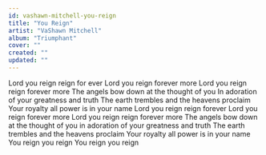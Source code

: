 ```yaml
---
id: vashawn-mitchell-you-reign
title: "You Reign"
artist: "VaShawn Mitchell"
album: "Triumphant"
cover: ""
created: ""
updated: ""
---
```


Lord you reign reign for ever
Lord you reign forever more
Lord you reign reign forever more
The angels bow down at the thought of you
In adoration of your greatness and truth
The earth trembles and the heavens proclaim
Your royalty all power is in your name
Lord you reign reign forever
Lord you reign forever more
Lord you reign reign forever more
The angels bow down at the thought of you in adoration of your greatness and truth
The earth trembles and the heavens proclaim
Your royalty all power is in your name
You reign you reign
You reign you reign